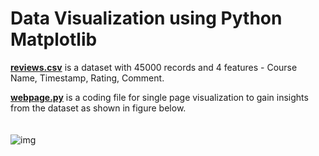 # Data Visualization using Python Matplotlib


[**reviews.csv**](reviews.csv) is a dataset with 45000 records and 4 features -  Course Name, Timestamp, Rating, Comment.

[**webpage.py**](webpage.py) is a coding file for single page visualization to gain insights from the dataset as shown in figure below.
<br /><br /><br />
![img](https://user-images.githubusercontent.com/90121447/155804031-8abd23be-1d59-4b73-b863-3c5125f79d39.png)

